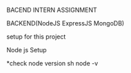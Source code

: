 BACEND INTERN ASSIGNMENT

BACKEND(NodeJS ExpressJS MongoDB)
 
 setup for this project

 Node js Setup
 
 *check node version
 sh node -v

